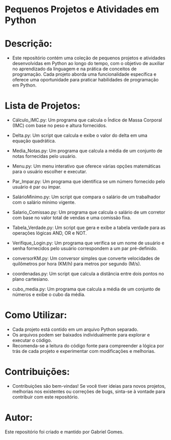 # Pequenos Projetos e Atividades em Python

# Descrição:

* Este repositório contém uma coleção de pequenos projetos e atividades desenvolvidas em Python ao longo do tempo, com o objetivo de auxiliar no aprendizado da linguagem e na prática de conceitos de programação. Cada projeto aborda uma funcionalidade específica e oferece uma oportunidade para praticar habilidades de programação em Python.

# Lista de Projetos:

* Cálculo_IMC.py: Um programa que calcula o Índice de Massa Corporal (IMC) com base no peso e altura fornecidos.

* Delta.py: Um script que calcula e exibe o valor do delta em uma equação quadrática.

* Media_Notas.py: Um programa que calcula a média de um conjunto de notas fornecidas pelo usuário.

* Menu.py: Um menu interativo que oferece várias opções matemáticas para o usuário escolher e executar.

* Par_Impar.py: Um programa que identifica se um número fornecido pelo usuário é par ou ímpar.

* SalárioMinimo.py: Um script que compara o salário de um trabalhador com o salário mínimo vigente.

* Salario_Comissao.py: Um programa que calcula o salário de um corretor com base no valor total de vendas e uma comissão fixa.

* Tabela_Verdade.py: Um script que gera e exibe a tabela verdade para as operações lógicas AND, OR e NOT.

* Verifique_Login.py: Um programa que verifica se um nome de usuário e senha fornecidos pelo usuário correspondem a um par pré-definido.

* conversorKM.py: Um conversor simples que converte velocidades de quilômetros por hora (KM/h) para metros por segundo (M/s).

* coordenadas.py: Um script que calcula a distância entre dois pontos no plano cartesiano.

* cubo_media.py: Um programa que calcula a média de um conjunto de números e exibe o cubo da média.

# Como Utilizar:

* Cada projeto está contido em um arquivo Python separado.
* Os arquivos podem ser baixados individualmente para explorar e executar o código.
* Recomenda-se a leitura do código fonte para compreender a lógica por trás de cada projeto e experimentar com modificações e melhorias.

# Contribuições:

* Contribuições são bem-vindas! Se você tiver ideias para novos projetos, melhorias nos existentes ou correções de bugs, sinta-se à vontade para contribuir com este repositório.

# Autor:

Este repositório foi criado e mantido por Gabriel Gomes.
